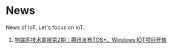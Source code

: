 # News
News of IoT, Let's focus on IoT.

1. [物联网技术周报第2期：腾讯发布TOS+、Windows IOT项目开放](http://www.infoq.com//cn/news/2015/05/Windows-IOT-StuQ)
